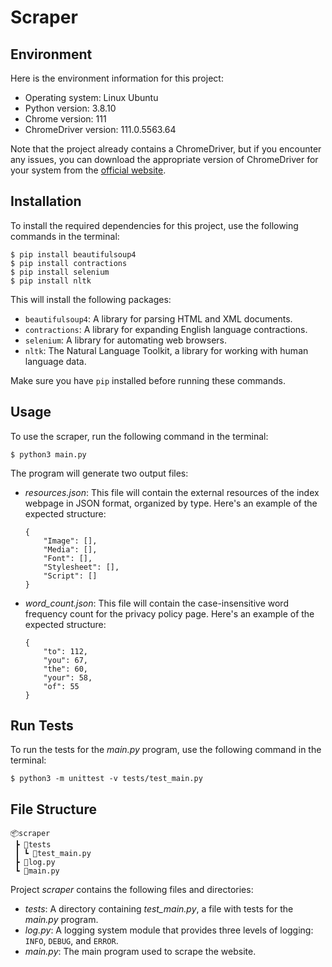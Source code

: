 # Scraper

## Environment

Here is the environment information for this project:
- Operating system: Linux Ubuntu
- Python version: 3.8.10
- Chrome version: 111
- ChromeDriver version: 111.0.5563.64

Note that the project already contains a ChromeDriver, but if you encounter any issues, you can download the appropriate version of ChromeDriver for your system from the [official website](https://chromedriver.chromium.org/downloads).

## Installation

To install the required dependencies for this project, use the following commands in the terminal:

```shell
$ pip install beautifulsoup4
$ pip install contractions
$ pip install selenium
$ pip install nltk
```

This will install the following packages:

- `beautifulsoup4`: A library for parsing HTML and XML documents.
- `contractions`: A library for expanding English language contractions.
- `selenium`: A library for automating web browsers.
- `nltk`: The Natural Language Toolkit, a library for working with human language data.

Make sure you have `pip` installed before running these commands.

## Usage

To use the scraper, run the following command in the terminal:

```shell
$ python3 main.py
```

The program will generate two output files:
- *resources.json*: This file will contain the external resources of the index webpage in JSON format, organized by type. Here's an example of the expected structure:
    ```
    {
        "Image": [],
        "Media": [],
        "Font": [],
        "Stylesheet": [],
        "Script": []
    }
    ```
- *word_count.json*: This file will contain the case-insensitive word frequency count for the privacy policy page. Here's an example of the expected structure:
    ```
    {
        "to": 112,
        "you": 67,
        "the": 60,
        "your": 58,
        "of": 55
    }
    ```

## Run Tests

To run the tests for the *main.py* program, use the following command in the terminal:

```shell
$ python3 -m unittest -v tests/test_main.py
```

## File Structure

```
📦scraper
 ┣ 📂tests
 ┃ ┗ 📜test_main.py
 ┣ 📜log.py
 ┗ 📜main.py
 ```

Project *scraper* contains the following files and directories:

- *tests*: A directory containing *test_main.py*, a file with tests for the *main.py* program.
- *log.py*: A logging system module that provides three levels of logging: `INFO`, `DEBUG`, and `ERROR`.
- *main.py*: The main program used to scrape the website.
